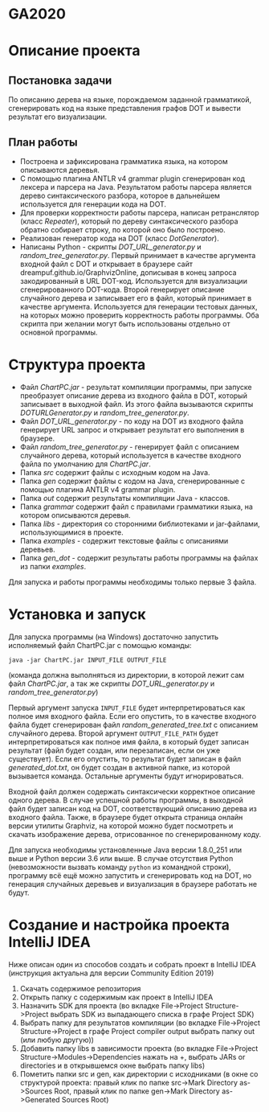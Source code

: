 # GA2020

# Описание проекта
## Постановка задачи
По описанию дерева на языке, порождаемом заданной грамматикой, сгенерировать код на языке представления графов DOT и вывести результат его визуализации.


## План работы
- Построена и зафиксирована грамматика языка, на котором описываются деревья.
- С помощью плагина ANTLR v4 grammar plugin сгенерирован код лексера и парсера на Java. Результатом работы парсера является дерево синтаксического разбора, которое в дальнейшем используется для генерации кода на DOT.
- Для проверки корректности работы парсера, написан ретранслятор (класс *Repeater*), который по дереву синтаксического разбора обратно собирает строку, по которой оно было построено.
- Реализован генератор кода на DOT (класс *DotGenerator*). 
- Написаны Python - скрипты *DOT_URL_generator.py* и *random_tree_generator.py*. Первый принимает в качестве аргумента входной файл с DOT и открывает в браузере сайт dreampuf.github.io/GraphvizOnline, дописывая в конец запроса закодированный в URL DOT-код. Используется для визуализации сгенерированного DOT-кода. Второй генерирует описание случайного дерева и записывает его в файл, который принимает в качестве аргумента. Используется для генерации тестовых данных, на которых можно проверить корректность работы программы. Оба скрипта при желании могут быть использованы отдельно от основной программы.


# Структура проекта
- Файл *ChartPC.jar* - результат компиляции программы, при запуске преобразует описание дерева из входного файла в DOT, который записывает в выходной файл. Из этого файла вызываются скрипты *DOTURLGenerator.py* и *random_tree_generator.py*.
- Файл *DOT_URL_generator.py* - по коду на DOT из входного файла генерирует URL запрос и открывает результат его выполнения в браузере.
- Файл *random_tree_generator.py* - генерирует файл с описанием случайного дерева, который используется в качестве входного файла по умолчанию для *ChartPC.jar*.
- Папка *src* содержит файлы с исходным кодом на Java.
- Папка *gen* содержит файлы с кодом на Java, сгенерированные с помощью плагина ANTLR v4 grammar plugin.
- Папка *out* содержит результаты компиляции Java - классов.
- Папка *grammar* содержит файл с правилами грамматики языка, на котором описываются деревья.
- Папка *libs* - директория со сторонними библиотеками и jar-файлами, использующимися в проекте.
- Папка *examples* - содержит текстовые файлы с описаниями деревьев.
- Папка *gen_dot* - содержит результаты работы программы на файлах из папки *examples*.

Для запуска и работы программы необходимы только первые 3 файла.
# Установка и запуск
Для запуска программы (на Windows) достаточно запустить исполняемый файл ChartPC.jar с помощью команды:

```java -jar ChartPC.jar INPUT_FILE OUTPUT_FILE```

(команда должна выполняться из директории, в которой лежит сам файл *ChartPC.jar*, а так же скрипты *DOT_URL_generator.py* и *random_tree_generator.py*)

Первый аргумент запуска ```INPUT_FILE``` будет интерпретироваться как полное имя входного файла. Если его опустить, то в качестве входного файла будет сгенерирован файл *random_generated_tree.txt* с описанием случайного дерева. Второй аргумент ```OUTPUT_FILE_PATH``` будет интерпретироваться как полное имя файла, в который будет записан результат (файл будет создан, или перезаписан, если он уже существует). Если его опустить, то результат будет записан в файл *generated_dot.txt*, он будет создан в активной папке, из которой вызывается команда. Остальные аргументы будут игнорироваться. 

Входной файл должен содержать синтаксически корректное описание одного дерева. В случае успешной работы программы, в выходной файл будет записан код на DOT, соответствующий описанию дерева из входного файла. Также, в браузере будет открыта страница онлайн версии утилиты Graphviz, на которой можно будет посмотреть и скачать изображение дерева, отрисованное по сгенерированному коду.

Для запуска необходимы установленные Java версии 1.8.0_251 или выше и Python версии 3.6 или выше. В случае отсутствия Python (невозможности вызвать команду ```python``` из командной строки), программу всё ещё можно запустить и сгенерировать код на DOT, но генерация случайных деревьев и визуализация в браузере работать не будут.


# Создание и настройка проекта IntelliJ IDEA
Ниже описан один из способов создать и собрать проект в IntelliJ IDEA (инструкция актуальна для версии Community Edition 2019)
1. Скачать содержимое репозитория
2. Открыть папку с содержимым как проект в IntelliJ IDEA
3. Назначить SDK для проекта (во вкладке File->Project Structure->Project выбрать SDK из выпадающего списка в графе Project SDK)
4. Выбрать папку для результатов компиляции (во вкладке File->Project Structure->Project в графе Project compiler output выбрать папку out (или любую другую))
5. Добавить папку libs в зависимости проекта (во вкладке File->Project Structure->Modules->Dependencies нажать на +, выбрать JARs or directories и в открывшемся окне выбрать папку libs)
6. Пометить папки src и gen, как директории с исходниками (в окне со структурой проекта: правый клик по папке src->Mark Directory as->Sources Root, правый клик по папке gen->Mark Directory as->Generated Sources Root)

